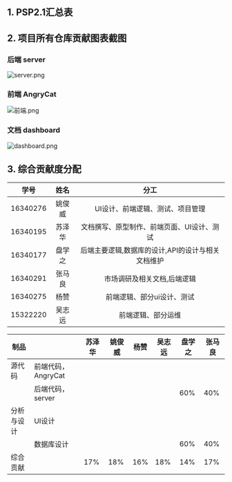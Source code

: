 ## 1. PSP2.1汇总表

## 2. 项目所有仓库贡献图表截图

### 后端 server

![server.png](https://i.loli.net/2019/06/28/5d157c537442449156.png)

### 前端 AngryCat

![前端.png](https://i.loli.net/2019/06/28/5d157c537e06159142.png)

### 文档 dashboard

![dashboard.png](https://i.loli.net/2019/06/28/5d157c5383d4f65005.png)


## 3. 综合贡献度分配

|学号|姓名|分工|
|:--:|:--:|:--:|
|16340276|姚俊威|UI设计、前端逻辑、测试、项目管理|
|16340195|苏泽华|文档撰写、原型制作、前端页面、UI设计、测试|
|16340177|盘学之|后端主要逻辑,数据库的设计,API的设计与相关文档维护|
|16340291|张马良|市场调研及相关文档,后端逻辑|
|16340275|杨赞|前端逻辑、部分ui设计、测试|
|15322220|吴志远|前端逻辑、部分运维|

| 制品       |                    | 苏泽华 | 姚俊威 | 杨赞 | 吴志远 | 盘学之 | 张马良 |
| ---------- | ------------------ | ------ | ------ | ---- | ------ | ------ | ------ |
| 源代码     | 前端代码，AngryCat |        |        |      |        |        |        |
|            | 后端代码，server   |        |        |      |        | 60%    | 40%    |
| 分析与设计 | UI设计             |        |        |      |        |        |        |
|            | 数据库设计         |        |        |      |        | 60%    | 40%    |
| 综合贡献   |                    |17%        | 18%       |   16%   |    18%    | 14%     |    17%      |
